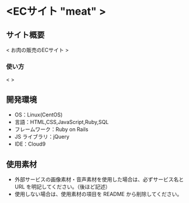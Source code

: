 # <ECサイト "meat" >

## サイト概要

< お肉の販売のECサイト >

### 使い方

< >


## 開発環境

- OS：Linux(CentOS)
- 言語：HTML,CSS,JavaScript,Ruby,SQL
- フレームワーク：Ruby on Rails
- JS ライブラリ：jQuery
- IDE：Cloud9

## 使用素材

- 外部サービスの画像素材・音声素材を使用した場合は、必ずサービス名と URL を明記してください。（後ほど記述）
- 使用しない場合は、使用素材の項目を README から削除してください。
